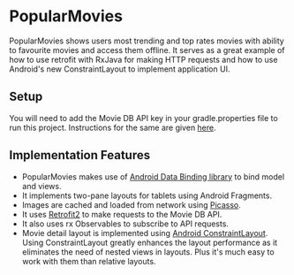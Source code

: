 # PopularMovies
PopularMovies shows users most trending and top rates movies with ability to favourite movies and access them offline. It serves as a great example of how to use retrofit with RxJava for making HTTP requests and how to use Android's new ConstraintLayout to implement application UI.

## Setup

You will need to add the Movie DB API key in your gradle.properties file to run this project. Instructions for the same are given [here](https://developers.themoviedb.org/3/getting-started/authentication).

## Implementation Features

- PopularMovies makes use of [Android Data Binding library](https://developer.android.com/topic/libraries/data-binding/index.html) to bind model and views.
- It implements two-pane layouts for tablets using Android Fragments.
- Images are cached and loaded from network using [Picasso](http://square.github.io/picasso/).
- It uses [Retrofit2](https://square.github.io/retrofit/) to make requests to the Movie DB API.
- It also uses rx Observables to subscribe to API requests.
- Movie detail layout is implemented using [Android ConstraintLayout](https://developer.android.com/training/constraint-layout/index.html). Using ConstraintLayout greatly enhances the layout performance as it eliminates the need of nested views in layouts. Plus it's much easy to work with them than relative layouts.



